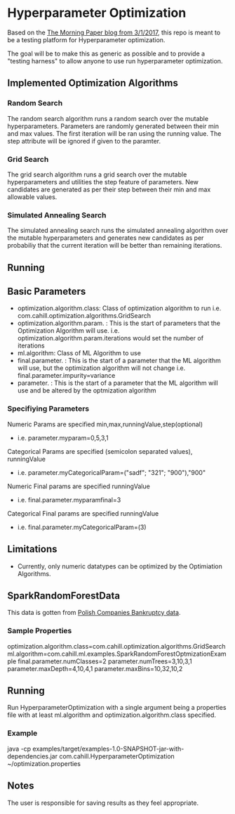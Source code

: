 # Hyperparameter Optimization

Based on the [The Morning Paper blog from 3/1/2017](https://blog.acolyer.org/2017/03/01/optimisation-and-training-techniques-for-deep-learning/), this repo is meant to be a testing platform for Hyperparameter optimization.

The goal will be to make this as generic as possible and to provide a "testing harness" to allow anyone to use run hyperparameter optimization.


## Implemented Optimization Algorithms

### Random Search
The random search algorithm runs a random search over the mutable hyperparameters. Parameters are randomly generated between their min and max values.  The first iteration will be ran using the running value.  The step attribute will be ignored if given to the paramter.

### Grid Search
The grid search algorithm runs a grid search over the mutable hyperparameters and utilities the step feature of parameters.  New candidates are generated as per their step between their min and max allowable values.

### Simulated Annealing Search
The simulated annealing search runs the simulated annealing algorithm over the mutable hyperparameters and generates new candidates as per probabiliy that the current iteration will be better than remaining iterations.


## Running

## Basic Parameters
- optimization.algorithm.class: Class of optimization algorithm to run i.e. com.cahill.optimization.algorithms.GridSearch
- optimization.algorithm.param. : This is the start of parameters that the Optimization Algorithm will use.  i.e. optimization.algorithm.param.iterations would set the number of iterations
- ml.algorithm: Class of ML Algorithm to use
- final.parameter. : This is the start of a parameter that the ML algorithm will use, but the optimization algorithm will not change i.e. final.parameter.impurity=variance
- parameter. : This is the start of a parameter that the ML algorithm will use and be altered by the optmization algorithm

### Specifiying Parameters
Numeric Params are specified min,max,runningValue,step(optional)
- i.e. parameter.myparam=0,5,3,1

Categorical Params are specified (semicolon separated values), runningValue
- i.e. parameter.myCategoricalParam=("sadf"; "321"; "900"),"900"

Numeric Final params are specified runningValue
- i.e. final.parameter.myparamfinal=3

Categorical Final params are specified runningValue
- i.e. final.parameter.myCategoricalParam=(3)

## Limitations
- Currently, only numeric datatypes can be optimized by the Optimiation Algorithms.

## SparkRandomForestData
This data is gotten from [Polish Companies Bankruptcy data](http://archive.ics.uci.edu/ml/datasets/Polish+companies+bankruptcy+data).

### Sample Properties
optimization.algorithm.class=com.cahill.optimization.algorithms.GridSearch
ml.algorithm=com.cahill.ml.examples.SparkRandomForestOptmizationExample
final.parameter.numClasses=2
parameter.numTrees=3,10,3,1
parameter.maxDepth=4,10,4,1
parameter.maxBins=10,32,10,2

## Running
Run HyperparameterOptimization with a single argument being a properties file with at least ml.algorithm and optimization.algorithm.class specified.

### Example
java -cp examples/target/examples-1.0-SNAPSHOT-jar-with-dependencies.jar com.cahill.HyperparameterOptimization ~/optimization.properties


## Notes
The user is responsible for saving results as they feel appropriate.